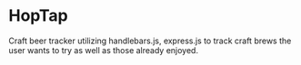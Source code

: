 # HopTap
Craft beer tracker utilizing handlebars.js, express.js to track craft brews the user wants to try as well as those already enjoyed. 
